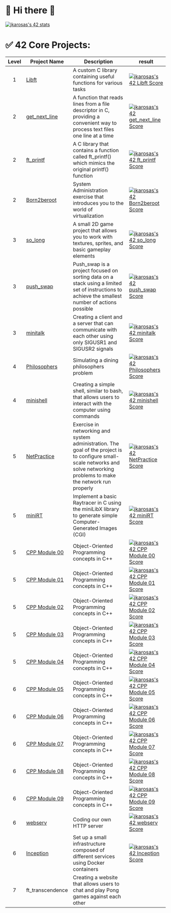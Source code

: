 # 👋 Hi there 👋

[![jkarosas's 42 stats](https://badge42.vercel.app/api/v2/clknmr618001108mjxhcpt0ku/stats?cursusId=21&coalitionId=353)](https://github.com/JaeSeoKim/badge42)


# ✅ 42 Core Projects:

| Level | Project Name      | Description                         | result |
|-------|-------------------|-------------------------------------|--------|
| <div align="center">1</div> | [Libft](https://github.com/Juzanok/Libft) | A custom C library containing useful functions for various tasks | [![jkarosas's 42 Libft Score](https://badge42.vercel.app/api/v2/clknmr618001108mjxhcpt0ku/project/2407639)](https://github.com/JaeSeoKim/badge42) |
| <div align="center">2</div> | [get_next_line](https://github.com/Juzanok/get_next_line) | A function that reads lines from a file descriptor in C, providing a convenient way to process text files one line at a time | [![jkarosas's 42 get_next_line Score](https://badge42.vercel.app/api/v2/clknmr618001108mjxhcpt0ku/project/2427707)](https://github.com/JaeSeoKim/badge42) |
| <div align="center">2</div> | [ft_printf](https://github.com/Juzanok/ft_printf) | A C library that contains a function called ft_printf() which mimics the original printf() function | [![jkarosas's 42 ft_printf Score](https://badge42.vercel.app/api/v2/clknmr618001108mjxhcpt0ku/project/2430454)](https://github.com/JaeSeoKim/badge42) |
| <div align="center">2</div> | [Born2beroot](https://github.com/Juzanok/Born2beroot) | System Administration exercise that introduces you to the world of virtualization | [![jkarosas's 42 Born2beroot Score](https://badge42.vercel.app/api/v2/clknmr618001108mjxhcpt0ku/project/2447089)](https://github.com/JaeSeoKim/badge42) |
| <div align="center">3</div> | [so_long](https://github.com/Juzanok/so_long) | A small 2D game project that allows you to work with textures, sprites, and basic gameplay elements | [![jkarosas's 42 so_long Score](https://badge42.vercel.app/api/v2/clknmr618001108mjxhcpt0ku/project/2527171)](https://github.com/JaeSeoKim/badge42) |
| <div align="center">3</div> | [push_swap](https://github.com/Juzanok/push_swap) | Push_swap is a project focused on sorting data on a stack using a limited set of instructions to achieve the smallest number of actions possible | [![jkarosas's 42 push_swap Score](https://badge42.vercel.app/api/v2/clknmr618001108mjxhcpt0ku/project/2465900)](https://github.com/JaeSeoKim/badge42) |
| <div align="center">3</div> | [minitalk](https://github.com/Juzanok/minitalk) | Creating a client and a server that can communicate with each other using only SIGUSR1 and SIGUSR2 signals | [![jkarosas's 42 minitalk Score](https://badge42.vercel.app/api/v2/clknmr618001108mjxhcpt0ku/project/2529292)](https://github.com/JaeSeoKim/badge42) |
| <div align="center">4</div> | [Philosophers](https://github.com/Juzanok/Philosophers) | Simulating a dining philosophers problem | [![jkarosas's 42 Philosophers Score](https://badge42.vercel.app/api/v2/clknmr618001108mjxhcpt0ku/project/2540060)](https://github.com/JaeSeoKim/badge42) |
| <div align="center">4</div> | [minishell](https://github.com/Juzanok/minishell) | Creating a simple shell, similar to bash, that allows users to interact with the computer using commands | [![jkarosas's 42 minishell Score](https://badge42.vercel.app/api/v2/clknmr618001108mjxhcpt0ku/project/2621799)](https://github.com/JaeSeoKim/badge42) |
| <div align="center">5</div> | [NetPractice](https://github.com/Juzanok/NetPractice) | Exercise in networking and system administration. The goal of the project is to configure small-scale networks and solve networking problems to make the network run properly | [![jkarosas's 42 NetPractice Score](https://badge42.vercel.app/api/v2/clknmr618001108mjxhcpt0ku/project/2775704)](https://github.com/JaeSeoKim/badge42) |
| <div align="center">5</div> | [miniRT](https://github.com/Juzanok/miniRT) | Implement a basic Raytracer in C using the miniLibX library to generate simple Computer-Generated Images (CGI) | [![jkarosas's 42 miniRT Score](https://badge42.vercel.app/api/v2/clknmr618001108mjxhcpt0ku/project/2903399)](https://github.com/JaeSeoKim/badge42) |
| <div align="center">5</div> | [CPP Module 00](https://github.com/Juzanok/CPP_Modules/tree/main/00) | Object-Oriented Programming concepts in C++ | [![jkarosas's 42 CPP Module 00 Score](https://badge42.vercel.app/api/v2/clknmr618001108mjxhcpt0ku/project/2768962)](https://github.com/JaeSeoKim/badge42) |
| <div align="center">5</div> | [CPP Module 01](https://github.com/Juzanok/CPP_Modules/tree/main/01) | Object-Oriented Programming concepts in C++ | [![jkarosas's 42 CPP Module 01 Score](https://badge42.vercel.app/api/v2/clknmr618001108mjxhcpt0ku/project/2775862)](https://github.com/JaeSeoKim/badge42) |
| <div align="center">5</div> | [CPP Module 02](https://github.com/Juzanok/CPP_Modules/tree/main/02) | Object-Oriented Programming concepts in C++ | [![jkarosas's 42 CPP Module 02 Score](https://badge42.vercel.app/api/v2/clknmr618001108mjxhcpt0ku/project/2829191)](https://github.com/JaeSeoKim/badge42) |
| <div align="center">5</div> | [CPP Module 03](https://github.com/Juzanok/CPP_Modules/tree/main/03) | Object-Oriented Programming concepts in C++ | [![jkarosas's 42 CPP Module 03 Score](https://badge42.vercel.app/api/v2/clknmr618001108mjxhcpt0ku/project/2851244)](https://github.com/JaeSeoKim/badge42) |
| <div align="center">5</div> | [CPP Module 04](https://github.com/Juzanok/CPP_Modules/tree/main/04) | Object-Oriented Programming concepts in C++ | [![jkarosas's 42 CPP Module 04 Score](https://badge42.vercel.app/api/v2/clknmr618001108mjxhcpt0ku/project/2858907)](https://github.com/JaeSeoKim/badge42) |
| <div align="center">6</div> | [CPP Module 05](https://github.com/Juzanok/CPP_Modules/tree/main/05) | Object-Oriented Programming concepts in C++ | [![jkarosas's 42 CPP Module 05 Score](https://badge42.vercel.app/api/v2/clknmr618001108mjxhcpt0ku/project/2863242)](https://github.com/JaeSeoKim/badge42) |
| <div align="center">6</div> | [CPP Module 06](https://github.com/Juzanok/CPP_Modules/tree/main/06) | Object-Oriented Programming concepts in C++ | [![jkarosas's 42 CPP Module 06 Score](https://badge42.vercel.app/api/v2/clknmr618001108mjxhcpt0ku/project/2871308)](https://github.com/JaeSeoKim/badge42) |
| <div align="center">6</div> | [CPP Module 07](https://github.com/Juzanok/CPP_Modules/tree/main/07) | Object-Oriented Programming concepts in C++ | [![jkarosas's 42 CPP Module 07 Score](https://badge42.vercel.app/api/v2/clknmr618001108mjxhcpt0ku/project/2887396)](https://github.com/JaeSeoKim/badge42) |
| <div align="center">6</div> | [CPP Module 08](https://github.com/Juzanok/CPP_Modules/tree/main/08) | Object-Oriented Programming concepts in C++ | [![jkarosas's 42 CPP Module 08 Score](https://badge42.vercel.app/api/v2/clknmr618001108mjxhcpt0ku/project/2894267)](https://github.com/JaeSeoKim/badge42) |
| <div align="center">6</div> | [CPP Module 09](https://github.com/Juzanok/CPP_Modules/tree/main/09) | Object-Oriented Programming concepts in C++ | [![jkarosas's 42 CPP Module 09 Score](https://badge42.vercel.app/api/v2/clknmr618001108mjxhcpt0ku/project/3026640)](https://github.com/JaeSeoKim/badge42) |
| <div align="center">6</div> | [webserv](https://github.com/Juzanok/webserv) | Coding our own HTTP server | [![jkarosas's 42 webserv Score](https://badge42.vercel.app/api/v2/clknmr618001108mjxhcpt0ku/project/3012731)](https://github.com/JaeSeoKim/badge42) |
| <div align="center">6</div> | [Inception](https://github.com/Juzanok/Inception) | Set up a small infrastructure composed of different services using Docker containers |  [![jkarosas's 42 Inception Score](https://badge42.vercel.app/api/v2/clknmr618001108mjxhcpt0ku/project/3012579)](https://github.com/JaeSeoKim/badge42) |
| <div align="center">7</div> | ft_transcendence | Creating a website that allows users to chat and play Pong games against each other | |
<!-- Proudly created with GPRM ( https://gprm.itsvg.in ) -->
<!--
**Juzanok/juzanok** is a ✨ _special_ ✨ repository because its `README.md` (this file) appears on your GitHub profile.

Here are some ideas to get you started:

- 🔭 I’m currently working on ...
- 🌱 I’m currently learning ...
- 👯 I’m looking to collaborate on ...
- 🤔 I’m looking for help with ...
- 💬 Ask me about ...
- 📫 How to reach me: ...
- 😄 Pronouns: ...
- ⚡ Fun fact: ...
-->
